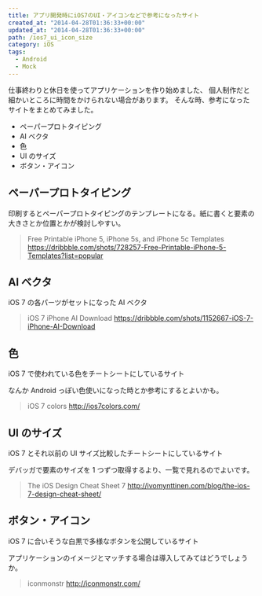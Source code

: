 ```yaml
---
title: アプリ開発時にiOS7のUI・アイコンなどで参考になったサイト
created_at: "2014-04-28T01:36:33+00:00"
updated_at: "2014-04-28T01:36:33+00:00"
path: /ios7_ui_icon_size
category: iOS
tags:
  - Android
  - Mock
---
```


仕事終わりと休日を使ってアプリケーションを作り始めました、
個人制作だと細かいところに時間をかけられない場合があります。
そんな時、参考になったサイトをまとめてみました。

- ペーパープロトタイピング
- AI ベクタ
- 色
- UI のサイズ
- ボタン・アイコン

## ペーパープロトタイピング

印刷するとペーパープロトタイピングのテンプレートになる。紙に書くと要素の大きさとか位置とかが検討しやすい。

> Free Printable iPhone 5, iPhone 5s, and iPhone 5c Templates
> https://dribbble.com/shots/728257-Free-Printable-iPhone-5-Templates?list=popular

## AI ベクタ

iOS 7 の各パーツがセットになった AI ベクタ

> iOS 7 iPhone AI Download
> https://dribbble.com/shots/1152667-iOS-7-iPhone-AI-Download

## 色

iOS 7 で使われている色をチートシートにしているサイト

なんか Android っぽい色使いになった時とか参考にするとよいかも。

> iOS 7 colors
> http://ios7colors.com/

## UI のサイズ

iOS 7 とそれ以前の UI サイズ比較したチートシートにしているサイト

デバッガで要素のサイズを 1 つずつ取得するより、一覧で見れるのでよいです。

> The iOS Design Cheat Sheet 7
> http://ivomynttinen.com/blog/the-ios-7-design-cheat-sheet/

## ボタン・アイコン

iOS 7 に合いそうな白黒で多様なボタンを公開しているサイト

アプリケーションのイメージとマッチする場合は導入してみてはどうでしょうか。

> iconmonstr
> http://iconmonstr.com/
